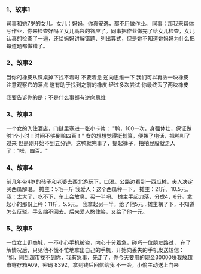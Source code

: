 ### 1、故事1
司事和她7岁的女儿。女儿：妈妈，你真安逸，都不用做作业。
同事：那我来帮你写作业，你来检查好吗？女儿高兴的答应了。同事把作业做完了给女儿检查，女儿认真的检查了一遍，还给妈妈讲解错题、列出算式，但是她不知道她妈妈为什么把每道题都做错了。

### 2、故事2
当你的橡皮从课桌掉下找不着时
不要着急
逆向思维一下
我们可以再丢一块橡皮
注意观察它的落点
这有助于找到之前的橡皮
经过多次尝试
你最终丢了两块橡皮

我要告诉你的是：不是什么事都有逆向思维

### 3、故事3
一个女的入住酒店，门缝里塞进一张小卡片：
"鸭，100一次，身强体壮，保证做够1个小时！时间不够倒赔四百！"
女的想想觉得挺划算，便拨了电话，把鸭叫了过来
但是刚开始不到五分钟，这鸭就完事了，提起裤子，拍拍屁股就走人了："喏，四百。"

### 4、故事4
前几年带4岁的孩子和老婆去西北游玩下，口渴。公路边看到一西瓜摊，夫人决定买西瓜解渴。
摊主：5毛一斤
我爱人：这个西瓜秤一下。
摊主：21斤，10.5元。
我：太大了，吃不下，车上会放臭。买一半吧。
摊主手起刀落，分成4，6分。拿起小的那份上秤：11斤，5.5元。
我拿起另一半，给了他5元…摊主楞了下，不知道怎么反驳。手么缩不回去。后来爱人憨住笑，又给了他一元。

### 5、故事5

一位女士逛商城，一不小心手机被盗，内心十分着急，碰巧一位朋友路过，
在了解情况后，只见他不慌不忙地拿出自己的手机，开始向丢失的手机发送短信：
“姐，刚到超市找不到你，我有急事，先走了，你今天要用的现金30000块我放超市寄存箱A09，密码
8392，拿到钱后回信给我
不一会，小偷主动送上门来
